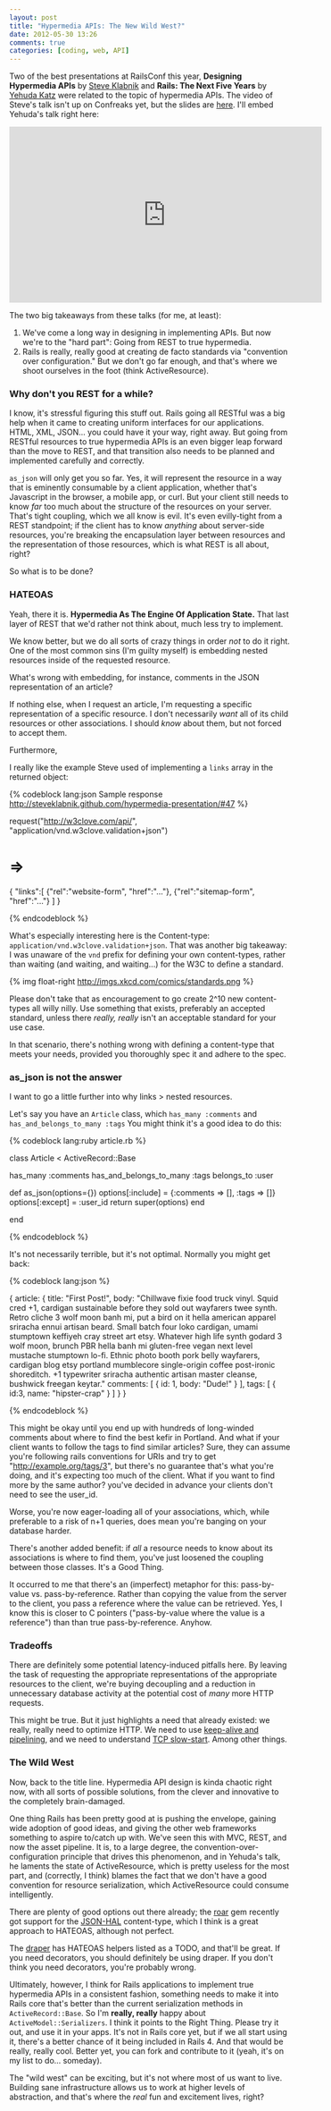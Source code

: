```yaml
---
layout: post
title: "Hypermedia APIs: The New Wild West?"
date: 2012-05-30 13:26
comments: true
categories: [coding, web, API]
---
```


Two of the best presentations at RailsConf this year, **Designing Hypermedia APIs** by [Steve Klabnik](http://steveklabnik.com/) and **Rails: The Next Five Years** by [Yehuda Katz](http://yehudakatz.com/) were related to the topic of hypermedia APIs. The video of Steve's talk isn't up on Confreaks yet, but the slides are [here](http://steveklabnik.github.com/hypermedia-presentation/#1). I'll embed Yehuda's talk right here:

<iframe width="560" height="315" src="http://www.youtube-nocookie.com/embed/UlMpIHH1K5s" frameborder="0" allowfullscreen></iframe>

The two big takeaways from these talks (for me, at least):

1. We've come a long way in designing in implementing APIs. But now we're to the "hard part": Going from REST to true hypermedia.
2. Rails is really, really good at creating de facto standards via "convention over configuration." But we don't go far enough, and that's where we shoot ourselves in the foot (think ActiveResource).

### Why don't you REST for a while?

I know, it's stressful figuring this stuff out.  Rails going all RESTful was a big help when it came to creating uniform interfaces for our applications. HTML, XML, JSON... you could have it your way, right away. But going from RESTful resources to true hypermedia APIs is an even bigger leap forward than the move to REST, and that transition also needs to be planned and implemented carefully and correctly.

`as_json` will only get you so far. Yes, it will represent the resource in a way that is eminently consumable by a client application, whether that's Javascript in the browser, a mobile app, or curl. But your client still needs to know _far_ too much about the structure of the resources on your server. That's tight coupling, which we all know is evil. It's even evilly-tight from a REST standpoint; if the client has to know _anything_ about server-side resources, you're breaking the encapsulation layer between resources and the representation of those resources, which is what REST is all about, right?

So what is to be done?

<!-- more -->

### HATEOAS

Yeah, there it is. **Hypermedia As The Engine Of Application State.** That last layer of REST that we'd rather not think about, much less try to implement.

We know better, but we do all sorts of crazy things in order _not_ to do it right. One of the most common sins (I'm guilty myself) is embedding nested resources inside of the requested resource.

What's wrong with embedding, for instance, comments in the JSON representation of an article?

If nothing else, when I request an article, I'm requesting a specific representation of a specific resource. I don't necessarily *want* all of its child resources or other associations. I should *know* about them, but not forced to accept them.

Furthermore,

I really like the example Steve used of implementing a `links` array in the returned object:

{% codeblock lang:json Sample response http://steveklabnik.github.com/hypermedia-presentation/#47 %}

request("http://w3clove.com/api/",
  "application/vnd.w3clove.validation+json")
# =>
{
  "links":[
  {"rel":"website-form", "href":"..."},
  {"rel":"sitemap-form", "href":"..."}
  ]
}

{% endcodeblock %}

What's especially interesting here is the Content-type: `application/vnd.w3clove.validation+json`. That was another big takeaway: I was unaware of the `vnd` prefix for defining your own content-types, rather than waiting (and waiting, and waiting...) for the W3C to define a standard.

{% img float-right http://imgs.xkcd.com/comics/standards.png %}

Please don't take that as encouragement to go create 2^10 new content-types all willy nilly. Use something that exists, preferably an accepted standard, unless there *really, really* isn't an acceptable standard for your use case.

In that scenario, there's nothing wrong with defining a content-type that meets your needs, provided you thoroughly spec it and adhere to the spec.

### as_json is not the answer

I want to go a little further into why links > nested resources.

Let's say you have an `Article` class, which `has_many :comments` and `has_and_belongs_to_many :tags` You might think it's a good idea to do this:

{% codeblock lang:ruby article.rb %}

class Article < ActiveRecord::Base

  has_many :comments
  has_and_belongs_to_many :tags
  belongs_to :user

  def as_json(options={})
    options[:include] = {:comments => [], :tags => []}
    options[:except] = :user_id
    return super(options)
  end

end

{% endcodeblock %}

It's not necessarily terrible, but it's not optimal. Normally you might get back:

{% codeblock lang:json %}

{
  article: {
    title: "First Post!",
    body: "Chillwave fixie food truck vinyl. Squid cred +1, cardigan sustainable before they sold out wayfarers twee synth. Retro cliche 3 wolf moon banh mi, put a bird on it hella american apparel sriracha ennui artisan beard. Small batch four loko cardigan, umami stumptown keffiyeh cray street art etsy. Whatever high life synth godard 3 wolf moon, brunch PBR hella banh mi gluten-free vegan next level mustache stumptown lo-fi. Ethnic photo booth pork belly wayfarers, cardigan blog etsy portland mumblecore single-origin coffee post-ironic shoreditch. +1 typewriter sriracha authentic artisan master cleanse, bushwick freegan keytar."
    comments: [
      {
        id: 1,
        body: "Dude!"
      }
    ],
    tags: [
      {
        id:3,
        name: "hipster-crap"
      }
    ]
  }
}

{% endcodeblock %}

This might be okay until you end up with hundreds of long-winded comments about where to find the best kefir in Portland. And what if your client wants to follow the tags to find similar articles? Sure, they can assume you're following rails conventions for URIs and try to get "http://example.org/tags/3", but there's no guarantee that's what you're doing, and it's expecting too much of the client. What if you want to find more by the same author? you've decided in advance your clients don't need to see the user_id.

Worse, you're now eager-loading all of your associations, which, while preferable to a risk of n+1 queries, does mean you're banging on your database harder.

There's another added benefit: if *all* a resource needs to know about its associations is where to find them, you've just loosened the coupling between those classes. It's a Good Thing.

It occurred to me that there's an (imperfect) metaphor for this: pass-by-value vs. pass-by-reference. Rather than copying the value from the server to the client, you pass a reference where the value can be retrieved. Yes, I know this is closer to C pointers ("pass-by-value where the value is a reference") than than true pass-by-reference. Anyhow.

### Tradeoffs

There are definitely some potential latency-induced pitfalls here. By leaving the task of requesting the appropriate representations of the appropriate resources to the client, we're buying decoupling and a reduction in unnecessary database activity at the potential cost of *many* more HTTP requests.

This might be true. But it just highlights a need that already existed: we really, really need to optimize HTTP. We need to use [keep-alive and pipelining](http://www.igvita.com/2011/10/04/optimizing-http-keep-alive-and-pipelining/), and we need to understand [TCP slow-start](http://www.igvita.com/2011/10/20/faster-web-vs-tcp-slow-start/). Among other things.

### The Wild West

Now, back to the title line. Hypermedia API design is kinda chaotic right now, with all sorts of possible solutions, from the clever and innovative to the completely brain-damaged.

One thing Rails has been pretty good at is pushing the envelope, gaining wide adoption of good ideas, and giving the other web frameworks something to aspire to/catch up with. We've seen this with MVC, REST, and now the asset pipeline. It is, to a large degree, the convention-over-configuration principle that drives this phenomenon, and in Yehuda's talk, he laments the state of ActiveResource, which is pretty useless for the most part, and (correctly, I think) blames the fact that we don't have a good convention for resource serialization, which ActiveResource could consume intelligently.

There are plenty of good options out there already; the [roar](https://github.com/apotonick/roar) gem recently got support for the [JSON-HAL](http://stateless.co/hal_specification.html) content-type, which I think is a great approach to HATEOAS, although not perfect.

The [draper](https://github.com/jcasimir/draper) has HATEOAS helpers listed as a TODO, and that'll be great. If you need decorators, you should definitely be using draper. If you don't think you need decorators, you're probably wrong.

Ultimately, however, I think for Rails applications to implement true hypermedia APIs in a consistent fashion, something needs to make it into Rails core that's better than the current serialization methods in `ActiveRecord::Base`. So I'm **really, really** happy about `ActiveModel::Serializers`. I think it points to the Right Thing. Please try it out, and use it in your apps. It's not in Rails core yet, but if we all start using it, there's a better chance of it being included in Rails 4. And that would be really, really cool. Better yet, you can fork and contribute to it (yeah, it's on my list to do... someday).

The "wild west" can be exciting, but it's not where most of us want to live. Building sane infrastructure allows us to work at higher levels of abstraction, and that's where the *real* fun and excitement lives, right?
